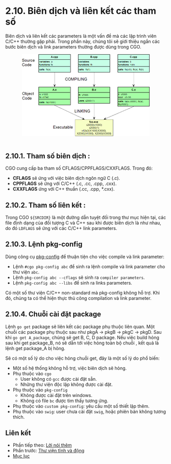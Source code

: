 # 2.10.  Biên dịch và liên kết các tham số

Biên dịch và liên kết các parameters là một vấn đề mà các lập trình viên C/C++ thường gặp phải. Trong phần này, chúng tôi sẽ giới thiệu ngắn các bước biên dịch và link parameters thường được dùng trong CGO.

<div align="center">
	<img src="../images/compileAndLink.gif" width="400">
</div>
<br/>

## 2.10.1. Tham số biên dịch : 

CGO cung cấp ba tham số CFLAGS/CPPFLAGS/CXXFLAGS. Trong đó:
  * **CFLAGS** sẽ ứng với việc biên dịch ngôn ngữ C (.c).
  * **CPPFLAGS** sẽ ứng với C/C++ (.c, .cc, .cpp, .cxx).
  * **CXXFLAGS** ứng với C++ thuần (.cc, .cpp, *.cxx).

## 2.10.2. Tham số liên kết :

Trong CGO `${SRCDIR}` là một đường dẫn tuyệt đối trong thư mục hiện tại, các file định dạng của đối tượng C và C++ sau khi được biên dịch là như nhau, do đó `LDFLAGS` sẽ ứng với các C/C++ link parameters.

## 2.10.3. Lệnh pkg-config

Dùng công cụ [pkg-config](https://www.ardanlabs.com/blog/2013/08/using-cgo-with-pkg-config-and-custom.html) để thuận tiện cho việc compile và link parameter:

* Lệnh `#cgo pkg-config abc` để sinh ra lệnh compile và link parameter cho thư viện `abc`.
* Lệnh `pkg-config abc --cflags` sẽ sinh ra `compiler parameters`.
* Lệnh `pkg-config abc --libs` để sinh ra  links parameters.

Có một số thư viện C/C++ non-standard mà pkg-config không hỗ trợ. Khi đó, chúng ta có thể hiện thực thủ công compilation và link parameter.

## 2.10.4. Chuỗi cài đặt package

Lệnh `go get` package sẽ liên kết các package phụ thuộc liên quan. Một chuỗi các package phụ thuộc sau như pkgA -> pkgB -> pkgC -> pkgD. Sau khi `go get A_package`, chúng sẽ get B, C, D package. Nếu việc build hỏng sau khi get package_B, nó sẽ dẫn tới việc hỏng toàn bộ chuỗi , kết quả là lệnh get package_A bị hỏng.

Sẽ có một số lý do cho việc hỏng chuỗi get, đây là một số lý do phổ biến:

* Một số hệ thống không hỗ trợ, việc biên dịch sẽ hỏng.
* Phụ thuộc vào `cgo`
  * User không có `gcc` được cài đặt sẵn.
  * Những thư viện độc lập không được cài đặt.
* Phụ thuộc vào `pkg-config`
  * Không được cài đặt trên windows.
  * Không có file `bc` được tìm thấy tương ứng.
* Phụ thuộc vào `custom pkg-config`: yêu cầu một số thiết lập thêm.
* Phụ thuộc vào `swig`: user chưa cài đặt `swig`, hoặc phiên bản không tương thích.

## Liên kết
* Phần tiếp theo: [Lời nói thêm](./ch2-11-ext.md)
* Phần trước: [Thư viện tĩnh và động](./ch2-09-static-shared-lib.md)
* [Mục lục](../SUMMARY.md)